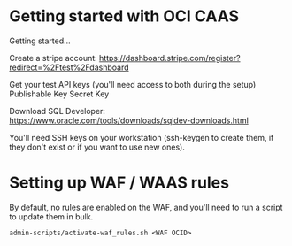 # Getting started with OCI CAAS
Getting started...


Create a stripe account:
https://dashboard.stripe.com/register?redirect=%2Ftest%2Fdashboard

Get your test API keys (you'll need access to both during the setup)
Publishable Key
Secret Key

Download SQL Developer:
https://www.oracle.com/tools/downloads/sqldev-downloads.html

You'll need SSH keys on your workstation (ssh-keygen to create them, if they don't exist or if you want to use new ones).

# Setting up WAF / WAAS rules
By default, no rules are enabled on the WAF, and you'll need to run a script to update them in bulk.

```
admin-scripts/activate-waf_rules.sh <WAF OCID>
```